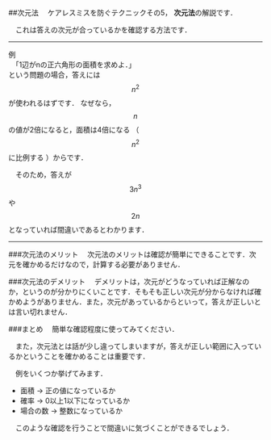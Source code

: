 ##次元法
　ケアレスミスを防ぐテクニックその5， **次元法**の解説です．

　これは答えの次元が合っているかを確認する方法です．

***

例  
　「1辺がnの正六角形の面積を求めよ．」  
という問題の場合，答えには $$n^2$$ が使われるはずです．
なぜなら， $$n$$ の値が2倍になると，面積は4倍になる （ $$n^2$$ に比例する ）からです．

　そのため，答えが $$3n^3$$ や $$2n$$ となっていれば間違いであるとわかります．


***

###次元法のメリット
　次元法のメリットは確認が簡単にできることです．次元を確かめるだけなので，計算する必要がありません．

###次元法のデメリット
　デメリットは，次元がどうなっていれば正解なのか，というのが分かりにくいことです．そもそも正しい次元が分からなければ確かめようがありません．また，次元があっているからといって，答えが正しいとは言い切れません．

###まとめ
　簡単な確認程度に使ってみてください．

　また，次元法とは話が少し違ってしまいますが，答えが正しい範囲に入っているかということを確かめることは重要です．

　例をいくつか挙げてみます．

* 面積  → 正の値になっているか
* 確率  → 0以上1以下になっているか
* 場合の数    → 整数になっているか

　このような確認を行うことで間違いに気づくことができるでしょう．
